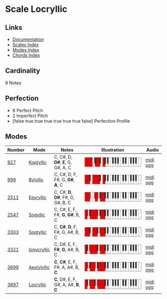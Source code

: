 # Scale Locryllic

## Links

- [Documentation](index.md)
- [Scales Index](Scales.md)
- [Modes Index](Modes.md)
- [Chords Index](Chords.md)

## Cardinality

8 Notes

## Perfection

- 6 Perfect Pitch
- 2 Imperfect Pitch
- [false true true true true true true false] Perfection Profile

## Modes

| Number | Mode | Notes | Illustration | Audio |
|--------|------|-------|--------------|-------|
| [927](https://ianring.com/musictheory/scales/927) | [Koptyllic](ModeKoptyllic.md) | C, C#, D, **D#**, **E**, G, G#, A, C | ![CNaturalKoptyllic](ModeCNaturalKoptyllic.png) | [midi](ModeCNaturalKoptyllic.mid) [ogg](ModeCNaturalKoptyllic.ogg) | 
| [999](https://ianring.com/musictheory/scales/999) | [Bylyllic](ModeBylyllic.md) | C, C#, D, F, F#, G, **G#**, **A**, C | ![CNaturalBylyllic](ModeCNaturalBylyllic.png) | [midi](ModeCNaturalBylyllic.mid) [ogg](ModeCNaturalBylyllic.ogg) | 
| [2511](https://ianring.com/musictheory/scales/2511) | [Epyryllic](ModeEpyryllic.md) | C, C#, **D**, **D#**, F#, G, G#, B, C | ![CNaturalEpyryllic](ModeCNaturalEpyryllic.png) | [midi](ModeCNaturalEpyryllic.mid) [ogg](ModeCNaturalEpyryllic.ogg) | 
| [2547](https://ianring.com/musictheory/scales/2547) | [Sogyllic](ModeSogyllic.md) | C, C#, E, F, F#, **G**, **G#**, B, C | ![CNaturalSogyllic](ModeCNaturalSogyllic.png) | [midi](ModeCNaturalSogyllic.mid) [ogg](ModeCNaturalSogyllic.ogg) | 
| [3303](https://ianring.com/musictheory/scales/3303) | [Soptyllic](ModeSoptyllic.md) | C, **C#**, **D**, F, F#, G, A#, B, C | ![CNaturalSoptyllic](ModeCNaturalSoptyllic.png) | [midi](ModeCNaturalSoptyllic.mid) [ogg](ModeCNaturalSoptyllic.ogg) | 
| [3321](https://ianring.com/musictheory/scales/3321) | [Ionycryllic](ModeIonycryllic.md) | C, D#, E, F, **F#**, **G**, A#, B, C | ![CNaturalIonycryllic](ModeCNaturalIonycryllic.png) | [midi](ModeCNaturalIonycryllic.mid) [ogg](ModeCNaturalIonycryllic.ogg) | 
| [3699](https://ianring.com/musictheory/scales/3699) | [Aeolylyllic](ModeAeolylyllic.md) | **C**, **C#**, E, F, F#, A, A#, B, **C** | ![CNaturalAeolylyllic](ModeCNaturalAeolylyllic.png) | [midi](ModeCNaturalAeolylyllic.mid) [ogg](ModeCNaturalAeolylyllic.ogg) | 
| [3897](https://ianring.com/musictheory/scales/3897) | [Locryllic](ModeLocryllic.md) | **C**, D#, E, F, G#, A, A#, **B**, **C** | ![CNaturalLocryllic](ModeCNaturalLocryllic.png) | [midi](ModeCNaturalLocryllic.mid) [ogg](ModeCNaturalLocryllic.ogg) | 
